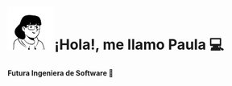 # <img src="https://github.com/paulazzaragoza/paulazzaragoza/blob/main/Avatar%20Notion%20sin%20fondo.png" width="93" height="85" />¡Hola!, me llamo Paula  💻
#### Futura Ingeniera de Software 📱
